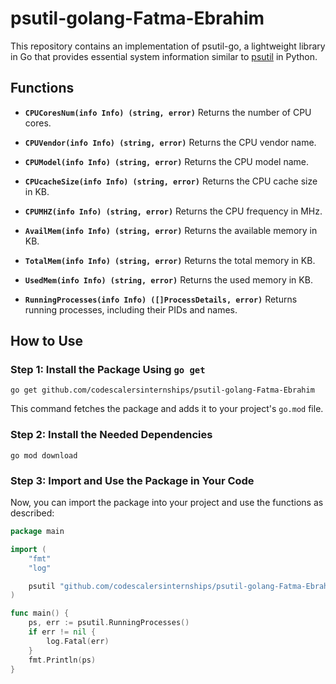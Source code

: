 # psutil-golang-Fatma-Ebrahim

This repository contains an implementation of psutil-go, a lightweight library in Go that provides essential system information similar to [psutil](https://github.com/giampaolo/psutil) in Python.

## Functions

- **`CPUCoresNum(info Info) (string, error)`**
  Returns the number of CPU cores.

- **`CPUVendor(info Info) (string, error)`**
  Returns the CPU vendor name.

- **`CPUModel(info Info) (string, error)`**
  Returns the CPU model name.

- **`CPUcacheSize(info Info) (string, error)`**
  Returns the CPU cache size in KB.

- **`CPUMHZ(info Info) (string, error)`**
  Returns the CPU frequency in MHz.

- **`AvailMem(info Info) (string, error)`**
  Returns the available memory in KB.

- **`TotalMem(info Info) (string, error)`**
  Returns the total memory in KB.

- **`UsedMem(info Info) (string, error)`**
  Returns the used memory in KB.

- **`RunningProcesses(info Info) ([]ProcessDetails, error)`**
  Returns running processes, including their PIDs and names.

## How to Use

### Step 1: Install the Package Using `go get`

```shell
go get github.com/codescalersinternships/psutil-golang-Fatma-Ebrahim
```

This command fetches the package and adds it to your project's `go.mod` file.

### Step 2: Install the Needed Dependencies

```shell
go mod download
```

### Step 3: Import and Use the Package in Your Code

Now, you can import the package into your project and use the functions as described:

```go
package main

import (
	"fmt"
	"log"

	psutil "github.com/codescalersinternships/psutil-golang-Fatma-Ebrahim/pkg"
)

func main() {
	ps, err := psutil.RunningProcesses()
	if err != nil {
		log.Fatal(err)
	}
	fmt.Println(ps)
}
```
